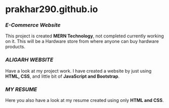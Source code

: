 # prakhar290.github.io


### ***E-Commerce Website***

This project is created **MERN Technology**, not completed currently working on it. This will be a Hardware store from where anyone can buy hardware products.

### ***ALIGARH WEBSITE***

Have a look at my project work. I have created a website by just using **HTML, CSS**, and little bit of **JavaScript and Bootstrap**.

### ***MY RESUME***

Here you also have a look at my resume created using only **HTML and CSS**. 
